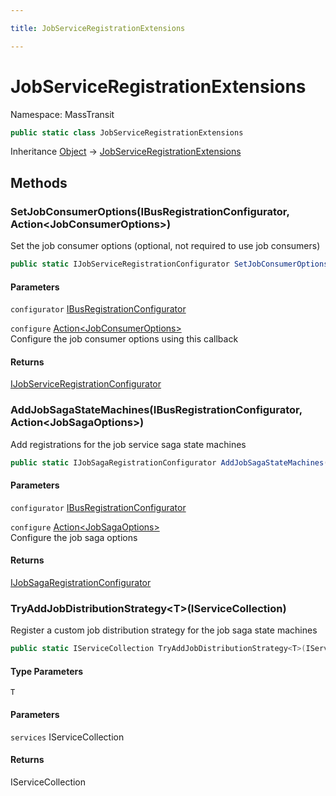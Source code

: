```yaml
---

title: JobServiceRegistrationExtensions

---
```


# JobServiceRegistrationExtensions

Namespace: MassTransit

```csharp
public static class JobServiceRegistrationExtensions
```

Inheritance [Object](https://learn.microsoft.com/en-us/dotnet/api/system.object) → [JobServiceRegistrationExtensions](../masstransit/jobserviceregistrationextensions)

## Methods

### **SetJobConsumerOptions(IBusRegistrationConfigurator, Action\<JobConsumerOptions\>)**

Set the job consumer options (optional, not required to use job consumers)

```csharp
public static IJobServiceRegistrationConfigurator SetJobConsumerOptions(IBusRegistrationConfigurator configurator, Action<JobConsumerOptions> configure)
```

#### Parameters

`configurator` [IBusRegistrationConfigurator](../masstransit/ibusregistrationconfigurator)<br/>

`configure` [Action\<JobConsumerOptions\>](https://learn.microsoft.com/en-us/dotnet/api/system.action-1)<br/>
Configure the job consumer options using this callback

#### Returns

[IJobServiceRegistrationConfigurator](../masstransit/ijobserviceregistrationconfigurator)<br/>

### **AddJobSagaStateMachines(IBusRegistrationConfigurator, Action\<JobSagaOptions\>)**

Add registrations for the job service saga state machines

```csharp
public static IJobSagaRegistrationConfigurator AddJobSagaStateMachines(IBusRegistrationConfigurator configurator, Action<JobSagaOptions> configure)
```

#### Parameters

`configurator` [IBusRegistrationConfigurator](../masstransit/ibusregistrationconfigurator)<br/>

`configure` [Action\<JobSagaOptions\>](https://learn.microsoft.com/en-us/dotnet/api/system.action-1)<br/>
Configure the job saga options

#### Returns

[IJobSagaRegistrationConfigurator](../masstransit/ijobsagaregistrationconfigurator)<br/>

### **TryAddJobDistributionStrategy\<T\>(IServiceCollection)**

Register a custom job distribution strategy for the job saga state machines

```csharp
public static IServiceCollection TryAddJobDistributionStrategy<T>(IServiceCollection services)
```

#### Type Parameters

`T`<br/>

#### Parameters

`services` IServiceCollection<br/>

#### Returns

IServiceCollection<br/>
